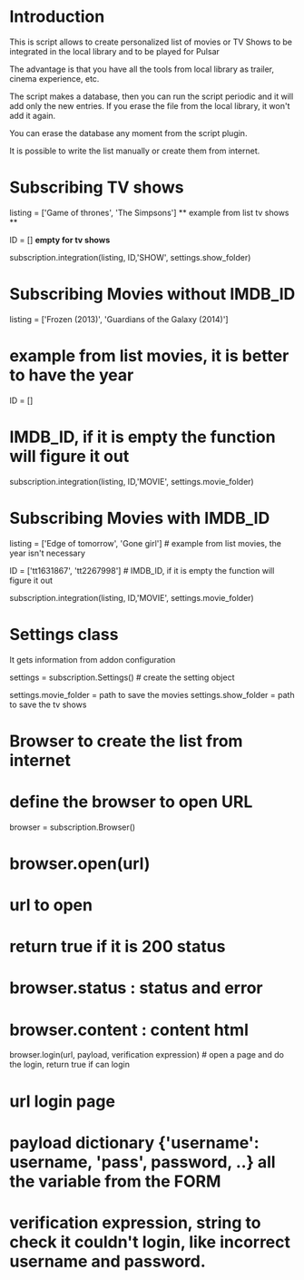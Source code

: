 Introduction
===================
This is script allows to create personalized list of movies or TV Shows to be integrated in the local library and to be played for Pulsar

The advantage is that you have all the tools from local library as trailer, cinema experience, etc.

The script makes a database, then you can run the script periodic and it will add only the new entries.  If you erase the file from the local library, it won't add it again.

You can erase the database any moment from the script plugin.  

It is possible to write the list manually or create them from internet.

Subscribing TV shows
===================
listing = ['Game of thrones', 'The Simpsons']  ** example from list tv shows **

ID = [] **empty for tv shows**

subscription.integration(listing, ID,'SHOW', settings.show_folder)

Subscribing Movies without IMDB_ID
===================================
listing = ['Frozen (2013)', 'Guardians of the Galaxy (2014)']
# example from list movies, it is better to have the year

ID = []
# IMDB_ID, if it is empty the function will figure it out

subscription.integration(listing, ID,'MOVIE', settings.movie_folder)

Subscribing Movies with IMDB_ID
===============================
listing = ['Edge of tomorrow', 'Gone girl']  # example from list movies, the year isn't necessary

ID = ['tt1631867', 'tt2267998'] # IMDB_ID, if it is empty the function will figure it out

subscription.integration(listing, ID,'MOVIE', settings.movie_folder)


Settings class
===============
It gets information from addon configuration

settings = subscription.Settings() # create the setting object

settings.movie_folder = path to save the movies
settings.show_folder = path to save the tv shows


Browser to create the list from internet
============================================
# define the browser to open URL
browser = subscription.Browser()
# browser.open(url)
# url to open
# return true if it is 200 status
# browser.status : status and error
# browser.content : content html
browser.login(url, payload, verification expression) # open a page and do the login, return true if can login
# url login page
# payload dictionary {'username': username, 'pass', password, ..} all the variable from the FORM
# verification expression, string to check it couldn't login, like incorrect username and password.
